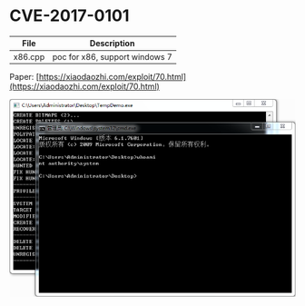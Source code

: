 # CVE-2017-0101

| File   | Description |
|--------|-------------|
|x86.cpp | poc for x86, support windows 7 |

Paper: [https://xiaodaozhi.com/exploit/70.html](https://xiaodaozhi.com/exploit/70.html)

![screenshot](./screenshot.png)
